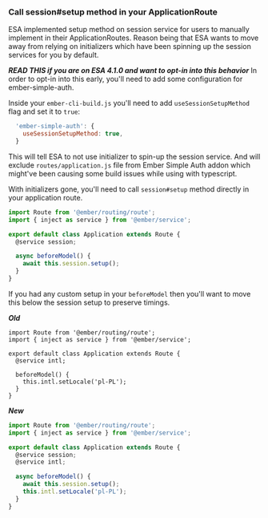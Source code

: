 ### Call session#setup method in your ApplicationRoute
ESA implemented setup method on session service for users to manually implement in their ApplicationRoutes.
Reason being that ESA wants to move away from relying on initializers which have been spinning up the session services for you by default.

***READ THIS if you are on ESA 4.1.0 and want to opt-in into this behavior***
In order to opt-in into this early, you'll need to add some configuration for ember-simple-auth.

Inside your `ember-cli-build.js` you'll need to add `useSessionSetupMethod` flag and set it to `true`:
```js
  'ember-simple-auth': {
    useSessionSetupMethod: true,
  }
```
This will tell ESA to not use initializer to spin-up the session service.
And will exclude `routes/application.js` file from Ember Simple Auth addon which might've been causing some build issues while using with typescript.

With initializers gone, you'll need to call `session#setup` method directly in your application route.

```js
import Route from '@ember/routing/route';
import { inject as service } from '@ember/service';

export default class Application extends Route {
  @service session;

  async beforeModel() {
    await this.session.setup();
  }
}
```

If you had any custom setup in your `beforeModel` then you'll want to move this below the session setup to preserve timings.

***Old***
```
import Route from '@ember/routing/route';
import { inject as service } from '@ember/service';

export default class Application extends Route {
  @service intl;

  beforeModel() {
    this.intl.setLocale('pl-PL');
  }
}
```


***New***
```js
import Route from '@ember/routing/route';
import { inject as service } from '@ember/service';

export default class Application extends Route {
  @service session;
  @service intl;

  async beforeModel() {
    await this.session.setup();
    this.intl.setLocale('pl-PL');
  }
}
```

